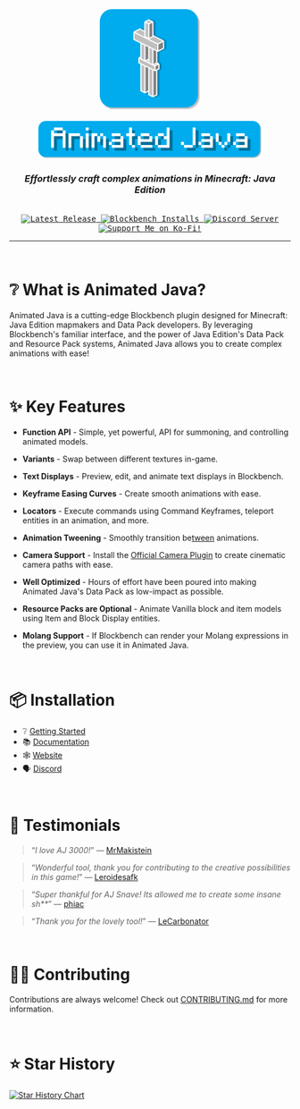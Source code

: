 <div align=center>
		<img src="src/assets/icons/animated_java_fancy_icon.svg" alt="Animated Java Icon" width="180px">
	<br/>
	<br/>
	<picture>
		<source media="(prefers-color-scheme: light)" srcset="src/assets/animated_java_title.svg"/>
		<img src="src/assets/banners/animated_java_title_banner.svg" alt="Animated Java" width="400px"/>
	</picture>
</div>
<h3 align="center">
	<i>Effortlessly craft complex animations in Minecraft: Java Edition</i>
</h3>

<br/>
<div align="center">
	<kbd>
		<a href="https://builds.animated-java.dev/latest">
			<img alt="Latest Release" src="https://img.shields.io/badge/dynamic/json?url=https%3A%2F%2Fraw.githubusercontent.com%2FAnimated-Java%2Fanimated-java%2Frefs%2Fheads%2Fmain%2Fpackage.json&query=version&style=flat-square&label=%20&color=%2300000000&prefix=v">
		</a>
	</kbd>
	<kbd>
		<a href="https://www.blockbench.net/plugins/animated_java">
			<img alt="Blockbench Installs" src="https://img.shields.io/badge/dynamic/json?url=https%3A%2F%2Fblckbn.ch%2Fapi%2Fstats%2Fplugins%3Fweeks%3D1000&query=animated_java&style=flat-square&logo=data%3Aimage%2Fpng%3Bbase64%2CiVBORw0KGgoAAAANSUhEUgAAAGAAAABgCAYAAADimHc4AAAAAXNSR0IArs4c6QAAA6BJREFUeF7tnFFSGzEMhuXkBB0gkLf0JuQmcBLgJMlNmp6keQtkyHCCxJ3NNJ0MTXclW7Js5ucVWfJ%2B38oQYxMIX64Egmt1FCcIcH4JIAACnAk4l0cHQIAzAefy6AAIcCbgXB4dAAHOBJzLowMgwJmAc3l0AAQ4E3Aujw6AABmB1%2B0u9o24m1w19VI1NdkOPATIXlj1aAhQRypLCAEyXurREKCOVJYQAmS81KMhQB2pLCEEyHipR0OAOlJZQgiQ8VKPhgB1pLKEECDjpR4NAepIZQkhQMZLPRoC1JHKEkKAjJd6NASoI5UlhAAZL%2FVoCFBHKksIATJe6tEQoI5UlhACZLxY0W%2Fb3eKwH71Mp9%2FWQwM0BGw2HzMa7%2B%2Bnk%2BvlUD3r77ufinjdvv8gCvdEtI770XxIQq6ADn4Y7xddzUC0vJ1cPVpD7svvKuAM%2FmmOgxJyBJzDPxX0luAmoFt2ItHDhbejV0KqgEvwT7VjpJfp7dWzRye4COiBP9gJKQL64HtLKC6AAb9XglQAB76nhOICNm%2B75xDoidnu%2FyxHEgES%2BN18IsXH0r8ZFRfQPWiOBK6AFuB3LFwE5EjgCGgFvquAVAlhfPjVt3zF%2Fej76fd8zjLnseycz8utA06TkC5HRDTrBxtXfz7YDfL3hu%2FeAYkSBsFyAmqAX42AhOWIw%2Fi%2FMbXAr0pAKQk1wa9OgLWE2uBXKcBKQo3wqxWgLaFW%2BFUL0JJQM%2FzqBeRKqB1%2BEwJSJbQAvxkBUgmtwG9KAFdCS%2FBVBHB2J7M%2Btn4a3Ld3ZAHf%2BvmyN%2BOsJ3hJ3iUJFvC72tbP16SAz8uRFXwIGFi7uk6gENeWf0ZEB2j%2BAEnIBQEJ0DSHQIAmzYRcEJAATXMIBGjSTMgFAQnQNIdAgCbNhFwQkABNc0gLArqDUgNndTSR1JUr9%2F%2BUKmxF%2FL3hUheZArPRuNyRLUB4sq0AlnIlNC525As43rnqP69ZDknZSjEc5tObm1VO1WwBx53J7ftDoLDImUhrY7V2YFUEdPAEN19aY31hvnF1N7meazyImoBjJ8huv2jMv3gOjXX%2FfNKqAo4SNh%2Bz0fjwFCnOuMfEi1OUFVwTxXWM4ScdRsuhe8yy1I43ZKQT%2Farx6h3wVUFZPRcEWJFl5oUAJiirMAiwIsvMCwFMUFZhEGBFlpkXApigrMIgwIosMy8EMEFZhUGAFVlmXghggrIKgwArssy8EMAEZRUGAVZkmXkhgAnKKuw3fJAlf%2F2mKG8AAAAASUVORK5CYII%3D&label=%20&color=%2300aced00">
		</a>
	</kbd>
	<kbd>
		<a href="https://animated-java.dev/discord">
			<img alt="Discord Server" src="https://img.shields.io/discord/785339959518953482?style=flat-square&logo=discord&label=%20&color=%2300aced00">
		</a>
	</kbd>
	<kbd>
		<a href="https://ko-fi.com/snavesutit">
			<img alt="Support Me on Ko-Fi!" src="https://img.shields.io/badge/Ko--Fi?style=flat-square&logo=kofi&label=Support%20Me!&labelColor=%2300aced00&color=%2300aced00&link=https%3A%2F%2Fko-fi.com%2Fsnavesutit">
		</a>
	</kbd>
</div>

---

<br/>

# ❔ What is Animated Java?

Animated Java is a cutting-edge Blockbench plugin designed for Minecraft: Java Edition mapmakers and Data Pack developers. By leveraging Blockbench's familiar interface, and the power of Java Edition's Data Pack and Resource Pack systems, Animated Java allows you to create complex animations with ease!

<br/>

# ✨ Key Features

-   **Function API** - Simple, yet powerful, API for summoning, and controlling animated models.

-   **Variants** - Swap between different textures in-game.

-   **Text Displays** - Preview, edit, and animate text displays in Blockbench.

-   **Keyframe Easing Curves** - Create smooth animations with ease.

-   **Locators** - Execute commands using Command Keyframes, teleport entities in an animation, and more.

-   **Animation Tweening** - Smoothly transition be<ins>tween</ins> animations.

-   **Camera Support** - Install the [Official Camera Plugin](https://www.blockbench.net/plugins/cameras) to create cinematic camera paths with ease.

-   **Well Optimized** - Hours of effort have been poured into making Animated Java's Data Pack as low-impact as possible.

-   **Resource Packs are Optional** - Animate Vanilla block and item models using Item and Block Display entities.

-   **Molang Support** - If Blockbench can render your Molang expressions in the preview, you can use it in Animated Java.

<br/>

# 📦 Installation

-   ❔ [Getting Started](https://animated-java.dev/docs/getting-started/using-animated-java)
-   📚 [Documentation](https://animated-java.dev/docs)
-   🕸️ [Website](https://animated-java.dev)
-   🗣️ [Discord](https://animated-java.dev/discord)

<br/>

# 💬 Testimonials

> <q>_I love AJ 3000!_</q>
> — [MrMakistein](https://www.youtube.com/@McMakistein)

> <q>_Wonderful tool, thank you for contributing to the creative possibilities in this game!_</q>
> — [Leroidesafk](https://www.curseforge.com/members/leroidesafk/projects)

> <q>_Super thankful for AJ Snave! Its allowed me to create some insane sh\*\*_</q>
> — [phiac](https://www.youtube.com/channel/UCh2OK3oqxy-_azT-iwcSCag)

> <q>_Thank you for the lovely tool!_</q>
> — [LeCarbonator](https://github.com/LeCarbonator)

<br/>

# 🧑‍💻 Contributing

Contributions are always welcome! Check out [CONTRIBUTING.md](CONTRIBUTING.md) for more information.

<br/>

# ⭐ Star History

<a href="https://star-history.com/#animated-java/animated-java&Date" alt="test">
	<picture>
		<source media="(prefers-color-scheme: dark)" srcset="https://api.star-history.com/svg?repos=animated-java/animated-java&type=Date&theme=dark" />
		<source media="(prefers-color-scheme: light)" srcset="https://api.star-history.com/svg?repos=animated-java/animated-java&type=Date" />
		<img alt="Star History Chart" src="https://api.star-history.com/svg?repos=animated-java/animated-java&type=Date" />
	</picture>
</a>

